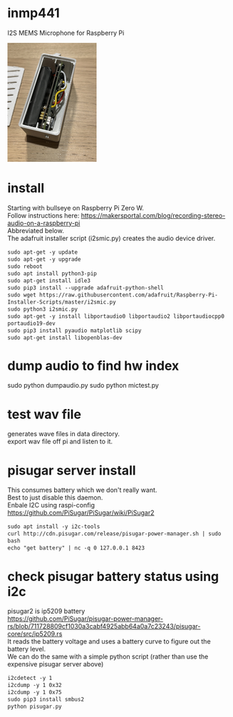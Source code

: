 # inmp441
I2S MEMS Microphone for Raspberry Pi

<img src="IMG_3753.jpg" width="200">


# install
Starting with bullseye on Raspberry Pi Zero W.<BR>
Follow instructions here: https://makersportal.com/blog/recording-stereo-audio-on-a-raspberry-pi<BR>
Abbreviated below.<BR>
The adafruit installer script (i2smic.py) creates the audio device driver.<BR>
```
sudo apt-get -y update
sudo apt-get -y upgrade
sudo reboot
sudo apt install python3-pip
sudo apt-get install idle3
sudo pip3 install --upgrade adafruit-python-shell
sudo wget https://raw.githubusercontent.com/adafruit/Raspberry-Pi-Installer-Scripts/master/i2smic.py
sudo python3 i2smic.py
sudo apt-get -y install libportaudio0 libportaudio2 libportaudiocpp0 portaudio19-dev
sudo pip3 install pyaudio matplotlib scipy
sudo apt-get install libopenblas-dev
```

# dump audio to find hw index
sudo python dumpaudio.py
sudo python mictest.py

# test wav file
generates wave files in data directory.<BR>
export wav file off pi and listen to it.

# pisugar server install
This consumes battery which we don't really want.<BR>
Best to just disable this daemon.<BR>
Enbale I2C using raspi-config<BR>
https://github.com/PiSugar/PiSugar/wiki/PiSugar2

```
sudo apt install -y i2c-tools
curl http://cdn.pisugar.com/release/pisugar-power-manager.sh | sudo bash
echo "get battery" | nc -q 0 127.0.0.1 8423
```

# check pisugar battery status using i2c
pisugar2 is ip5209 battery<br>
https://github.com/PiSugar/pisugar-power-manager-rs/blob/711728809cf1030a3cabf4925abb64a0a7c23243/pisugar-core/src/ip5209.rs<br>
It reads the battery voltage and uses a battery curve to figure out the battery level.<br>
We can do the same with a simple python script (rather than use the expensive pisugar server above)<br>

```
i2cdetect -y 1
i2cdump -y 1 0x32
i2cdump -y 1 0x75
sudo pip3 install smbus2
python pisugar.py
```
